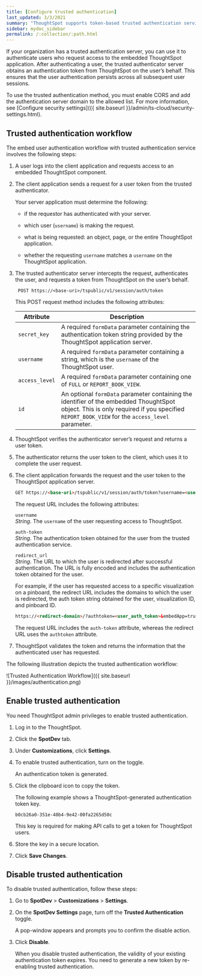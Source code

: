 ```yaml
---
title: [Configure trusted authentication]
last_updated: 3/3/2021
summary: "ThoughtSpot supports token-based trusted authentication service to authenticate embed application users."
sidebar: mydoc_sidebar
permalink: /:collection/:path.html
---
```


If your organization has a trusted authentication server, you can use it to authenticate users who  request access to the embedded ThoughtSpot application. After authenticating a user, the trusted authenticator server obtains an authentication token from ThoughtSpot on the user’s behalf. This ensures that the user authentication persists across all subsequent user sessions.

<div class="note">

To use the trusted authentication method, you must enable CORS and add the authentication server domain to the allowed list. For more information, see [Configure security settings]({{ site.baseurl }}/admin/ts-cloud/security-settings.html).

</div>

## Trusted authentication workflow

The embed user authentication workflow with trusted authentication service involves the following steps:

1.  A user logs into the client application and requests access to an embedded ThoughtSpot component.

2.  The client application sends a request for a user token from the trusted authenticator.

    Your server application must determine the following:

    -   if the requestor has authenticated with your server.

    -   which user (`username`) is making the request.

    -   what is being requested: an object, page, or the entire ThoughtSpot application.

    -   whether the requesting `username` matches a `username` on the ThoughtSpot application.

3.  The trusted authenticator server intercepts the request, authenticates the user, and requests a token from ThoughtSpot on the user’s behalf.

         POST https://<base-uri>/tspublic/v1/session/auth/token

    This POST request method includes the following attributes:

    |      Attribute         |             Description                                                                                                               |
    |---------------|----------------------------------------------------------------------------------------------------------------------------|
    | `secret_key`   | A required `formData` parameter containing the authentication token string provided by the ThoughtSpot application server. |
    | `username`      | A required `formData` parameter containing a string, which is the `username` of the ThoughtSpot user.                         |
    | `access_level` | A required `formData` parameter containing one of `FULL` or `REPORT_BOOK_VIEW`.                                            |
    | `id`            | An optional `formData` parameter containing the identifier of the embedded ThoughtSpot object.    This is only required if you specified `REPORT_BOOK_VIEW` for the `access_level` parameter.                                 |

4.  ThoughtSpot verifies the authenticator server’s request and returns a user token.

5.  The authenticator returns the user token to the client, which uses it to complete the user request.

6.  The client application forwards the request and the user token to the ThoughtSpot application server.

    ``` HTML
    GET https://<base-uri>/tspublic/v1/session/auth/token?username=<user>&auth_token=<token>&redirect_url=<full-encoded-url-with-auth-token>
    ```

    The request URL includes the following attributes:

    `username`  
    *String*. The `username` of the user requesting access to ThoughtSpot.

    `auth-token`  
    *String*. The authentication token obtained for the user from the trusted authentication service.

    `redirect_url`  
    *String*. The URL to which the user is redirected after successful authentication. The URL is fully encoded and includes the authentication token obtained for the user.

    For example, if the user has requested access to a specific visualization on a pinboard, the redirect URL includes the domains to which the user is redirected, the auth token string obtained for the user, visualization ID, and pinboard ID.

    ``` HTML
    https://<redirect-domain>/?authtoken=<user_auth_token>&embedApp=true&primaryNavHidden=true#/embed/viz/<pinboard_id>/<viz-id>
    ```

    <div class="note">

    The request URL includes the `auth-token` attribute, whereas the redirect URL uses the `authtoken` attribute.

    </div>

7.  ThoughtSpot validates the token and returns the information that the authenticated user has requested.

The following illustration depicts the trusted authentication workflow:

![Trusted Authentication Workflow]({{ site.baseurl }}/images/authentication.png)

## Enable trusted authentication

You need ThoughtSpot admin privileges to enable trusted authentication.

1.  Log in to the ThoughtSpot.

2.  Click the **SpotDev** tab.

3.  Under **Customizations**, click **Settings**.

4.  To enable trusted authentication, turn on the toggle.

    An authentication token is generated.

5.  Click the clipboard icon to copy the token.

    The following example shows a ThoughtSpot-generated authentication token key.

        b0cb26a0-351e-40b4-9e42-00fa2265d50c

    This key is required for making API calls to get a token for ThoughtSpot users.

6.  Store the key in a secure location.

7.  Click **Save Changes**.

## Disable trusted authentication

To disable trusted authentication, follow these steps:

1.  Go to **SpotDev** &gt; **Customizations** &gt; **Settings**.

2.  On the **SpotDev Settings** page, turn off the **Trusted Authentication** toggle.

    A pop-window appears and prompts you to confirm the disable action.

3.  Click **Disable**.

    When you disable trusted authentication, the validity of your existing authentication token expires. You need to generate a new token by re-enabling trusted authentication.
